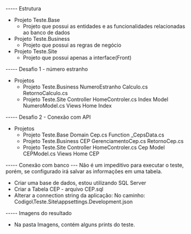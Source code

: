 ----- Estrutura 
 - Projeto Teste.Base
 	- Projeto que possui as entidades e as funcionalidades relacionadas ao banco de dados
 - Projeto Teste.Business
 	- Projeto que possui as regras de negócio
 - Projeto Teste.Site
 	- Projeto que possui apenas a interface(Front)

----- Desafio 1 - número estranho
 - Projetos 
 	- Projeto Teste.Business
		NumeroEstranho
			Calculo.cs
			RetornoCalculo.cs
	- Projeto Teste.Site
		Controller
			HomeControler.cs
				Index
		Model
			NumeroModel.cs
		Views
			Home
				Index
				
				
----- Desafio 2 - Conexão com API
 - Projetos 
 	- Projeto Teste.Base
		Domain
			Cep.cs
		Function
			_CepsData.cs
 	- Projeto Teste.Business
		CEP
			GerenciamentoCep.cs
			RetornoCep.cs
	- Projeto Teste.Site
		Controller
			HomeControler.cs
				Cep
		Model
			CEPModel.cs
		Views
			Home
				CEP
				
								
----- Conexão com banco
--- Não é um impeditivo para executar o teste, porém, se configurado irá salvar as informações em uma tabela.

- Criar uma base de dados, estou utilizando SQL Server
- Criar a Tabela CEP - arquivo CEP.sql
- Alterar a connection string da aplicação:
	No caminho: Codigo\Teste.Site\appsettings.Development.json




----- Imagens do resultado
- Na pasta Imagens, contém alguns prints do teste.
